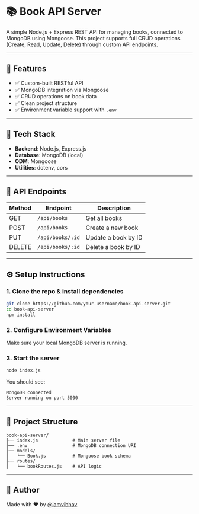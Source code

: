 
# 📚 Book API Server

A simple Node.js + Express REST API for managing books, connected to MongoDB using Mongoose. This project supports full CRUD operations (Create, Read, Update, Delete) through custom API endpoints.

---

## 🚀 Features

- ✅ Custom-built RESTful API
- ✅ MongoDB integration via Mongoose
- ✅ CRUD operations on book data
- ✅ Clean project structure
- ✅ Environment variable support with `.env`

---

## 🧠 Tech Stack

- **Backend**: Node.js, Express.js
- **Database**: MongoDB (local)
- **ODM**: Mongoose
- **Utilities**: dotenv, cors

---

## 🔗 API Endpoints

| Method | Endpoint             | Description             |
|--------|----------------------|-------------------------|
| GET    | `/api/books`         | Get all books           |
| POST   | `/api/books`         | Create a new book       |
| PUT    | `/api/books/:id`     | Update a book by ID     |
| DELETE | `/api/books/:id`     | Delete a book by ID     |

---

## ⚙️ Setup Instructions

### 1. Clone the repo & install dependencies
```bash
git clone https://github.com/your-username/book-api-server.git
cd book-api-server
npm install
````

### 2. Configure Environment Variables

Make sure your local MongoDB server is running.

### 3. Start the server

```bash
node index.js
```

You should see:

```
MongoDB connected
Server running on port 5000
```

---


## 📁 Project Structure

```
book-api-server/
├── index.js             # Main server file
├── .env                 # MongoDB connection URI
├── models/
│   └── Book.js          # Mongoose book schema
├── routes/
│   └── bookRoutes.js    # API logic
```

---

## 🙌 Author

Made with ❤️ by [@iamvibhav](https://github.com/iamvibhav)
